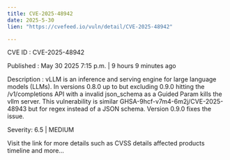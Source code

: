 ```yaml
---
title: CVE-2025-48942
date: 2025-5-30
lien: "https://cvefeed.io/vuln/detail/CVE-2025-48942"

---
```


CVE ID : CVE-2025-48942

Published :  May 30
2025
7:15 p.m. | 9 hours
9 minutes ago

Description : vLLM is an inference and serving engine for large language models (LLMs). In versions 0.8.0 up to but excluding 0.9.0
hitting the  /v1/completions API with a invalid json_schema as a Guided Param kills the vllm server. This vulnerability is similar GHSA-9hcf-v7m4-6m2j/CVE-2025-48943
but for regex instead of a JSON schema. Version 0.9.0 fixes the issue.

Severity: 6.5 | MEDIUM

Visit the link for more details
such as CVSS details
affected products
timeline
and more...
